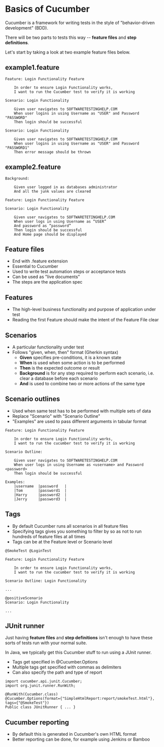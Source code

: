 
# Basics of Cucumber

Cucumber is a framework for writing tests in the style of "behavior-driven development" (BDD).

There will be two parts to tests this way -- **feature files** and **step definitions**.

Let's start by taking a look at two example feature files below.

## example1.feature

```
Feature: Login Functionality Feature

	In order to ensure Login Functionality works,
	I want to run the Cucumber test to verify it is working

Scenario: Login Functionality

	Given user navigates to SOFTWARETESTINGHELP.COM
	When user logins in using Username as "USER" and Password "PASSWORD"
	Then login should be successful

Scenario: Login Functionality

	Given user navigates to SOFTWARETESTINGHELP.COM
	When user logins in using Username as "USER" and Password "PASSWORD1"
	Then error message should be thrown
```

## example2.feature

```
Background:

    Given user logged in as databases administrator
    And all the junk values are cleared

Feature: Login Functionality Feature

Scenario: Login Functionality

    Given user navigates to SOFTWARETETINGHELP.COM
    When user logs in using Username as “USER”
    And password as “password”
    Then login should be successful
    And Home page should be displayed
```

## Feature files

- End with .feature extension
- Essential to Cucumber
- Used to write test automation steps or acceptance tests
- Can be used as "live documents"
- The steps are the application spec

## Features

- The high-level business functionality and purpose of application under test
- Reading the first Feature should make the intent of the Feature File clear

## Scenarios

- A particular functionality under test
- Follows "given, when, then" format (Gherkin syntax)
    - **Given** specifies pre-conditions, it is a known state
    - **When** is used when some action is to be performed
    - **Then** is the expected outcome or result
    - **Background** is for any step required to perform each scenario, i.e. clear a database before each scenario
    - **And** is used to combine two or more actions of the same type

## Scenario outlines

- Used when same test has to be performed with multiple sets of data
- Replace "Scenario" with "Scenario Outline"
- "Examples" are used to pass different arguments in tabular format

```
Feature: Login Functionality Feature

    In order to ensure Login Functionality works,
    I want to run the cucumber test to verify it is working

Scenario Outline:

    Given user navigates to SOFTWARETESTINGHELP.COM
    When user logs in using Username as <username> and Password <password>
    Then login should be successful

Examples:
    |username  |password   |
    |Tom       |password1  |
    |Harry     |password2  |
    |Jerry     |password3  |
```

## Tags

- By default Cucumber runs all scenarios in all feature files
- Specifying tags gives you something to filter by so as not to run hundreds of feature files at all times
- Tags can be at the Feature level or Scenario level

```
@SmokeTest @LoginTest

Feature: Login Functionality Feature

    In order to ensure Login Functionality works,
    I want to run the cucumber test to verify it is working

Scenario Outline: Login Functionality

...

@positiveScenario
Scenario: Login Functionality

...
```

## JUnit runner

Just having **feature files** and **step definitions** isn't enough to have these sorts of tests run with your normal suite.

In Java, we typically get this Cucumber stuff to run using a JUnit runner.

- Tags get specified in @Cucumber.Options
- Multiple tags get specified with commas as delimiters
- Can also specify the path and type of report

```
import cucumber.api.junit.Cucumber;
import org.junit.runner.RunWith;

@RunWith(Cucumber.class)
@Cucumber.Options(format={"SimpleHtmlReport:report/smokeTest.html"}, tags={"@SmokeTest"})
Public class JUnitRunner { ... }
```

## Cucumber reporting

- By default this is generated in Cucumber's own HTML format
- Better reporting can be done, for example using Jenkins or Bamboo
